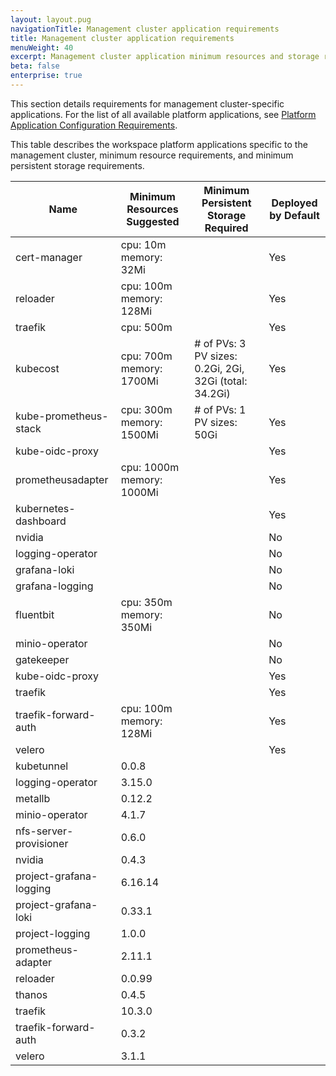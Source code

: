 ```yaml
---
layout: layout.pug
navigationTitle: Management cluster application requirements
title: Management cluster application requirements
menuWeight: 40
excerpt: Management cluster application minimum resources and storage requirements
beta: false
enterprise: true
---
```


This section details requirements for management cluster-specific applications. For the list of all available platform applications, see [Platform Application Configuration Requirements](../../workspaces/applications/platform-applications/platform-application-requirements/).

This table describes the workspace platform applications specific to the management cluster, minimum resource requirements, and minimum persistent storage requirements.

| Name                    | Minimum Resources Suggested  | Minimum Persistent Storage Required                       | Deployed by Default |
|-------------------------|------------------------------|-----------------------------------------------------------|---------------------|
| cert-manager            | cpu: 10m<br>memory: 32Mi     |                                                           | Yes                 |
| reloader                | cpu: 100m<br>memory: 128Mi   |                                                           | Yes                 |
| traefik                 | cpu: 500m                    |                                                           | Yes                 |
| kubecost                | cpu: 700m<br>memory: 1700Mi  | # of PVs: 3<br>PV sizes: 0.2Gi, 2Gi, 32Gi (total: 34.2Gi) | Yes                 |
| kube-prometheus-stack   | cpu: 300m<br>memory: 1500Mi  | # of PVs: 1<br>PV sizes: 50Gi                             | Yes                 |
| kube-oidc-proxy         |                              |                                                           |  Yes                |
| prometheusadapter       | cpu: 1000m<br>memory: 1000Mi |                                                           | Yes                 |
| kubernetes-dashboard    |                              |                                                           | Yes                 |
| nvidia                  |                              |                                                           | No                  |
| logging-operator        |                              |                                                           | No                  |
| grafana-loki            |                              |                                                           | No                  |
| grafana-logging         |                              |                                                           | No                  |
| fluentbit               | cpu: 350m<br>memory: 350Mi   |                                                           | No                  |
| minio-operator          |                              |                                                           | No                  |
| gatekeeper              |                              |                                                           | No                  |
| kube-oidc-proxy         |                              |                                                           | Yes                 |
| traefik                 |                              |                                                           | Yes                 |
| traefik-forward-auth    | cpu: 100m<br>memory: 128Mi   |                                                           | Yes                 |
| velero                  |                              |                                                           | Yes                 |
| kubetunnel              | 0.0.8                        |                                                           |                     |
| logging-operator        | 3.15.0                       |                                                           |                     |
| metallb                 | 0.12.2                       |                                                           |                     |
| minio-operator          | 4.1.7                        |                                                           |                     |
| nfs-server-provisioner  | 0.6.0                        |                                                           |                     |
| nvidia                  | 0.4.3                        |                                                           |                     |
| project-grafana-logging | 6.16.14                      |                                                           |                     |
| project-grafana-loki    | 0.33.1                       |                                                           |                     |
| project-logging         | 1.0.0                        |                                                           |                     |
| prometheus-adapter      | 2.11.1                       |                                                           |                     |
| reloader                | 0.0.99                       |                                                           |                     |
| thanos                  | 0.4.5                        |                                                           |                     |
| traefik                 | 10.3.0                       |                                                           |                     |
| traefik-forward-auth    | 0.3.2                        |                                                           |                     |
| velero                  | 3.1.1                        |                                                           |                     |
